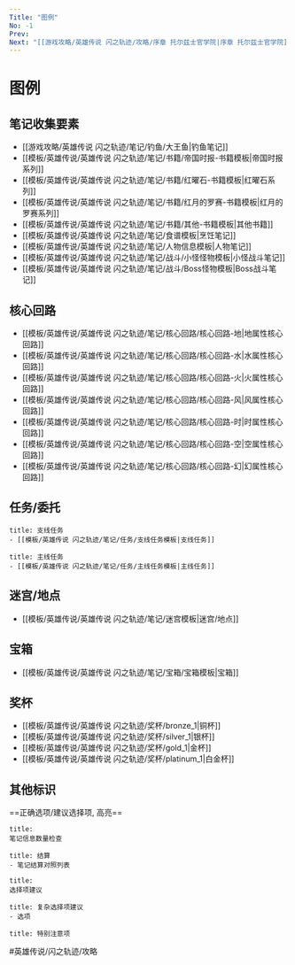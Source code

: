 ```yaml
---
Title: "图例"
No: -1
Prev: 
Next: "[[游戏攻略/英雄传说 闪之轨迹/攻略/序章 托尔兹士官学院|序章 托尔兹士官学院]]"
---
```

# 图例
## 笔记收集要素
- [[游戏攻略/英雄传说 闪之轨迹/笔记/钓鱼/大王鱼|钓鱼笔记]]
- [[模板/英雄传说/英雄传说 闪之轨迹/笔记/书籍/帝国时报-书籍模板|帝国时报系列]]
- [[模板/英雄传说/英雄传说 闪之轨迹/笔记/书籍/红曜石-书籍模板|红曜石系列]]
- [[模板/英雄传说/英雄传说 闪之轨迹/笔记/书籍/红月的罗赛-书籍模板|红月的罗赛系列]]
- [[模板/英雄传说/英雄传说 闪之轨迹/笔记/书籍/其他-书籍模板|其他书籍]]
- [[模板/英雄传说/英雄传说 闪之轨迹/笔记/食谱模板|烹饪笔记]]
- [[模板/英雄传说/英雄传说 闪之轨迹/笔记/人物信息模板|人物笔记]]
- [[模板/英雄传说/英雄传说 闪之轨迹/笔记/战斗/小怪怪物模板|小怪战斗笔记]]
- [[模板/英雄传说/英雄传说 闪之轨迹/笔记/战斗/Boss怪物模板|Boss战斗笔记]]
## 核心回路
- [[模板/英雄传说/英雄传说 闪之轨迹/笔记/核心回路/核心回路-地|地属性核心回路]]
- [[模板/英雄传说/英雄传说 闪之轨迹/笔记/核心回路/核心回路-水|水属性核心回路]]
- [[模板/英雄传说/英雄传说 闪之轨迹/笔记/核心回路/核心回路-火|火属性核心回路]]
- [[模板/英雄传说/英雄传说 闪之轨迹/笔记/核心回路/核心回路-风|风属性核心回路]]
- [[模板/英雄传说/英雄传说 闪之轨迹/笔记/核心回路/核心回路-时|时属性核心回路]]
- [[模板/英雄传说/英雄传说 闪之轨迹/笔记/核心回路/核心回路-空|空属性核心回路]]
- [[模板/英雄传说/英雄传说 闪之轨迹/笔记/核心回路/核心回路-幻|幻属性核心回路]]
## 任务/委托
```ad-question
title: 支线任务
- [[模板/英雄传说 闪之轨迹/笔记/任务/支线任务模板|支线任务]]
```

```ad-success
title: 主线任务
- [[模板/英雄传说 闪之轨迹/笔记/任务/主线任务模板|主线任务]]
```
## 迷宫/地点
- [[模板/英雄传说/英雄传说 闪之轨迹/笔记/迷宫模板|迷宫/地点]]
## 宝箱
- [[模板/英雄传说/英雄传说 闪之轨迹/笔记/宝箱/宝箱模板|宝箱]]
## 奖杯
- [[模板/英雄传说/英雄传说 闪之轨迹/奖杯/bronze_1|铜杯]]
- [[模板/英雄传说/英雄传说 闪之轨迹/奖杯/silver_1|银杯]]
- [[模板/英雄传说/英雄传说 闪之轨迹/奖杯/gold_1|金杯]]
- [[模板/英雄传说/英雄传说 闪之轨迹/奖杯/platinum_1|白金杯]]
## 其他标识
==正确选项/建议选择项, 高亮==
```ad-info
title: 
笔记信息数量检查
```
```ad-info
title: 结算
- 笔记结算对照列表
```
```ad-tip
title: 
选择项建议
```
```ad-tip
title: 复杂选择项建议
- 选项
```
```ad-warning
title: 特别注意项
```

#英雄传说/闪之轨迹/攻略 